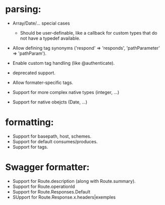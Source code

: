 # parsing:

- Array/Date/... special cases
  - Should be user-definable, like a callback for custom types that do not have a typedef available.
- Allow defining tag synonyms ('respond' => 'responds', 'pathParameter' => 'pathParam').
- Enable custom tag handling (like @authenticate).
- deprecated support.

- Allow formater-specific tags.
- Support for more complex native types (integer, ...)
- Support for native obejcts (Date, ...)

# formatting:

- Support for basepath, host, schemes.
- Support for default consumes/produces.
- Support for tags.

# Swagger formatter:

- Support for Route.description (along with Route.summary).
- Support for Route.operationId
- Support for Route.Responses.Default
- SUpport for Route.Response.x.headers|exemples
